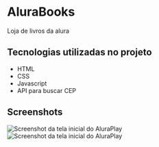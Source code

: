 # AluraBooks
 Loja de livros da alura

## Tecnologias utilizadas no projeto
* HTML
* CSS
* Javascript
* API para buscar CEP

## Screenshots
![Screenshot da tela inicial do AluraPlay](https://i.ibb.co/s29FpKK/Screenshot-1.png)
![Screenshot da tela inicial do AluraPlay](https://i.ibb.co/M1pLBY0/Screenshot-2.png)
